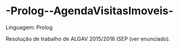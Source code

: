 # -Prolog--AgendaVisitasImoveis-

Linguagem: Prolog

Resolução de trabalho de ALGAV 2015/2016 ISEP (ver enunciado).
